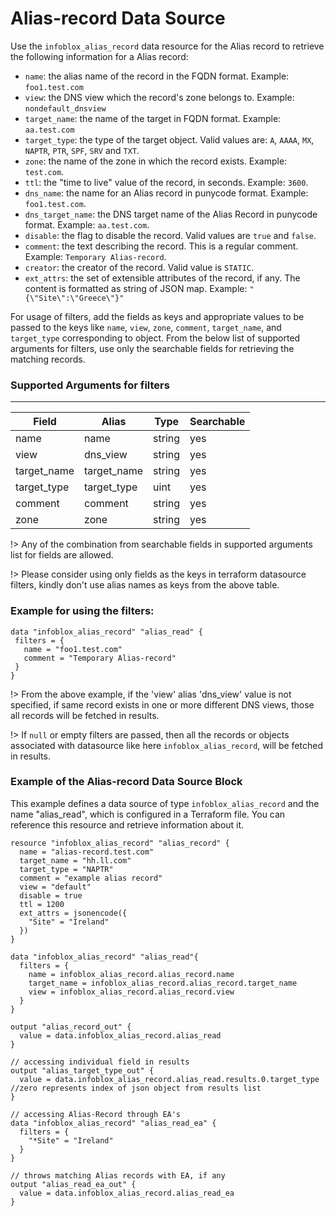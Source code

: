 # Alias-record Data Source

Use the `infoblox_alias_record` data resource for the Alias record to retrieve the following information for a Alias record:

* `name`: the alias name of the record in the FQDN format. Example: `foo1.test.com`
* `view`: the DNS view which the record's zone belongs to. Example: `nondefault_dnsview`
* `target_name`: the name of the target in FQDN format. Example: `aa.test.com`
* `target_type`: the type of the target object. Valid values are: `A`, `AAAA`, `MX`, `NAPTR`, `PTR`, `SPF`, `SRV` and `TXT`.
* `zone`: the name of the zone in which the record exists. Example: `test.com`.
* `ttl`: the "time to live" value of the record, in seconds. Example: `3600`.
* `dns_name`: the name for an Alias record in punycode format. Example: `foo1.test.com`.
* `dns_target_name`: the DNS target name of the Alias Record in punycode format. Example: `aa.test.com`.
* `disable`: the flag to disable the record. Valid values are `true` and `false`.
* `comment`: the text describing the record. This is a regular comment. Example: `Temporary Alias-record`.
* `creator`: the creator of the record. Valid value is `STATIC`.
* `ext_attrs`: the set of extensible attributes of the record, if any. The content is formatted as string of JSON map. Example: `"{\"Site\":\"Greece\"}"`

For usage of filters, add the fields as keys and appropriate values to be passed to the keys like `name`, `view`, `zone`, `comment`, `target_name`, and `target_type`  corresponding to object.
From the below list of supported arguments for filters,  use only the searchable fields for retrieving the matching records.

### Supported Arguments for filters

-----
| Field       | Alias       | Type   | Searchable |
|-------------|-------------|--------|------------|
| name        | name        | string | yes        |
| view        | dns_view    | string | yes        |
| target_name | target_name | string | yes        |
| target_type | target_type | uint   | yes        |
| comment     | comment     | string | yes        |
| zone        | zone        | string | yes        |

!> Any of the combination from searchable fields in supported arguments list for fields are allowed.

!> Please consider using only fields as the keys in terraform datasource filters, kindly don't use alias names as keys from the above table.

### Example for using the filters:
 ```hcl
data "infoblox_alias_record" "alias_read" {
  filters = {
    name = "foo1.test.com"
    comment = "Temporary Alias-record"
  }
}
 ```

!> From the above example, if the 'view' alias 'dns_view' value is not specified, if same record exists in one or more different DNS views, those
all records will be fetched in results.

!> If `null` or empty filters are passed, then all the records or objects associated with datasource like here `infoblox_alias_record`, will be fetched in results.

### Example of the Alias-record Data Source Block

This example defines a data source of type `infoblox_alias_record` and the name "alias_read", which is configured in a Terraform file.
You can reference this resource and retrieve information about it.

```hcl
resource "infoblox_alias_record" "alias_record" {
  name = "alias-record.test.com"
  target_name = "hh.ll.com"
  target_type = "NAPTR"
  comment = "example alias record"
  view = "default"
  disable = true
  ttl = 1200
  ext_attrs = jsonencode({
    "Site" = "Ireland"
  })
}

data "infoblox_alias_record" "alias_read"{
  filters = {
    name = infoblox_alias_record.alias_record.name
    target_name = infoblox_alias_record.alias_record.target_name
    view = infoblox_alias_record.alias_record.view
  }
}

output "alias_record_out" {
  value = data.infoblox_alias_record.alias_read
}

// accessing individual field in results
output "alias_target_type_out" {
  value = data.infoblox_alias_record.alias_read.results.0.target_type //zero represents index of json object from results list
}

// accessing Alias-Record through EA's
data "infoblox_alias_record" "alias_read_ea" {
  filters = {
    "*Site" = "Ireland"
  }
}

// throws matching Alias records with EA, if any
output "alias_read_ea_out" {
  value = data.infoblox_alias_record.alias_read_ea
}
```
